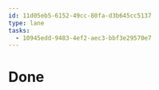 ```yaml
---
id: 11d05eb5-6152-49cc-80fa-d3b645cc5137
type: lane
tasks:
  - 10945edd-9483-4ef2-aec3-bbf3e29570e7
---
```


# Done
